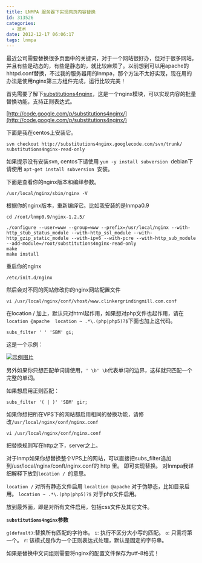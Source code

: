 ```yaml
---
title: LNMPA 服务器下实现网页内容替换
id: 313526
categories:
  - 技术
date: 2012-12-17 06:06:17
tags: lnmpa
---
```


最近公司需要替换很多页面中的关键词，对于一个网站很好办，但对于很多网站，并且有些是动态的，有些是静态的，就比较麻烦了。以前想到可以用apache的hhtpd.conf替换，不过我的服务器用的lnmpa，那个方法不太好实现，现在用的办法是使用nginx第三方组件完成，运行比较完美！

首先需要了解下[substitutions4nginx](http://code.google.com/p/substitutions4nginx/)，这是一个nginx模块，可以实现内容的批量替换功能，支持正则表达式。

[http://code.google.com/p/substitutions4nginx/](http://code.google.com/p/substitutions4nginx/)

下面是我在centos上安装它。

```
svn checkout http://substitutions4nginx.googlecode.com/svn/trunk/ substitutions4nginx-read-only
```

如果提示没有安装svn, centos下请使用 `yum -y install subversion`  debian下请使用 `apt-get install subversion`  安装。

下面是查看你的nginx版本和编绎参数。

`/usr/local/nginx/sbin/nginx -V`

根据你的nginx版本，重新编绎它。比如我安装的是lnmpa0.9

```
cd /root/lnmp0.9/nginx-1.2.5/

./configure --user=www --group=www --prefix=/usr/local/nginx --with-http_stub_status_module --with-http_ssl_module --with-http_gzip_static_module --with-ipv6 --with-pcre --with-http_sub_module --add-module=/root/substitutions4nginx-read-only
make
make install
```

重启你的nginx

`/etc/init.d/nginx`

然后会对不同的网站修改你的nginx网站配置文件

`vi /usr/local/nginx/conf/vhost/www.clinkergrindingmill.com.conf`

在location / 加上，默认只对html起作用，如果想对php文件也起作用，请在`location @apache  location ~ .*\.(php|php5)?$`下面也加上这代码。

`subs_filter ' ' 'SBM' gi;`

这是一个示例：

[![](http://www.love4026.org/wp-content/uploads/2012/12/sub_replace.png "示例图片")](http://www.love4026.org/wp-content/uploads/2012/12/sub_replace.png)

另外如果你只想匹配单词请使用，`' \b'`  `\b`代表单词的边界，这样就只匹配一个完整的单词。

如果想启用正则匹配：

```
subs_filter '( | )' 'SBM' gir;
```

如果你想把所在VPS下的网站都启用相同的替换功能，请修改`/usr/local/nginx/conf/nginx.conf`

```
vi /usr/local/nginx/conf/nginx.conf
```

把替换规则写在http之下，server之上。

对于lnmp如果你想替换整个VPS上的网站，可以直接把subs_filter追加到/usr/local/nginx/conft/nginx.conf的 http 里。 即可实现替换。
对lnmpa我详细解释下放到`location / `的意思。

`location /` 对所有静态文件启用
`localtion @apache` 对于伪静态，比如目录启用。
`location ~ .*\.(php|php5)?$`  对于php文件启用。

放到最外面，即是对所有文件启用，包括css文件及其它文件。

**`substitutions4nginx`参数**

`g(default)`:替换所有匹配的字符串。
`i`: 执行不区分大小写的匹配。
`o`: 只需将第一个。
`r`: 该模式是作为一个正则表达式处理，默认是固定的字符串。

如果是替换中文词组则需要将nginx的配置文件保存为utf-8格式！